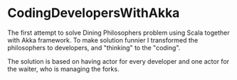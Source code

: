 # CodingDevelopersWithAkka

The first attempt to solve Dining Philosophers problem using Scala together with Akka framework.
To make solution funnier I transformed the philosophers to developers, and "thinking" to the "coding".

The solution is based on having actor for every developer and one actor for the waiter, who is managing the forks.
